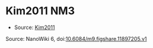 <a name="material" />

# Kim2011 NM3
<script type="application/ld+json">
  {
    "@context": "https://schema.org/",
    "@type": "ChemicalSubstance",
    "@id": "https://egonw.github.io/nanowiki/nanowiki295.html#material",
    "http://purl.org/dc/terms/conformsTo":
      {
        "@type": "CreativeWork",
        "@id": "https://bioschemas.org/profiles/ChemicalSubstance/0.4-RELEASE/"
      },
    "identfier": "295",
    "name": "Kim2011 NM3",
    "url": "https://egonw.github.io/nanowiki/nanowiki295.html#material",
    "sameAs": "http://127.0.0.1/mediawiki/index.php/Special:URIResolver/Kim2011_NM3"
  }
</script>


* Source: [Kim2011](Kim2011.md)


Source: NanoWiki 6, doi:[10.6084/m9.figshare.11897205.v1](https://doi.org/10.6084/m9.figshare.11897205.v1)
